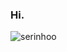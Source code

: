 ### Hi.
<img src="https://github-readme-stats.vercel.app/api/top-langs/?username=serinhoo&layout=compact" alt="serinhoo" />
